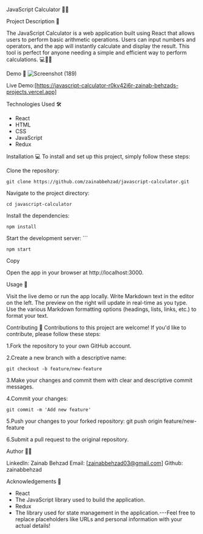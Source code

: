 JavaScript Calculator 🧮🚀

Project Description 📝

The JavaScript Calculator is a web application built using React that allows users to perform basic arithmetic operations. Users can input numbers and operators, and the app will instantly calculate and display the result. This tool is perfect for anyone needing a simple and efficient way to perform calculations. 💻📝🚀

Demo 📸
![Screenshot (189)](https://github.com/user-attachments/assets/a015ead1-e23c-4403-875c-ac5012b9aae4)





Live Demo:[https://javascript-calculator-r0kv42i6r-zainab-behzads-projects.vercel.app]


Technologies Used 🛠️
- React
- HTML
- CSS
- JavaScript
- Redux


Installation 💻
To install and set up this project, simply follow these steps:

Clone the repository: 

    git clone https://github.com/zainabbehzad/javascript-calculator.git

Navigate to the project directory: 

    cd javascript-calculator 

Install the dependencies: 

    npm install  

Start the development server: ```

    npm start

Copy

Open the app in your browser at
    http://localhost:3000.


Usage 🎯

Visit the live demo or run the app locally.
Write Markdown text in the editor on the left.
The preview on the right will update in real-time as you type.
Use the various Markdown formatting options (headings, lists, links, etc.) to format your text.


Contributing 🤝
Contributions to this project are welcome! If you'd like to contribute, please follow these steps:

1.Fork the repository to your own GitHub account.

2.Create a new branch with a descriptive name:

    git checkout -b feature/new-feature  

3.Make your changes and commit them with clear and descriptive commit messages.

4.Commit your changes: 

    git commit -m 'Add new feature'  

5.Push your changes to your forked repository: 
    git push origin feature/new-feature  

6.Submit a pull request to the original repository.


Author 👩‍💻

LinkedIn: Zainab Behzad
Email: [zainabbehzad03@gmail.com]
Github: zainabbehzad


Acknowledgements 🙏
- React 
- The JavaScript library used to build the application.
- Redux 
- The library used for state management in the application.---Feel free to replace placeholders like URLs and personal information with your actual details!
